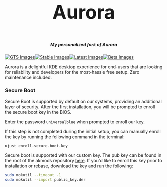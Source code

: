 <h3 align="center" style="font-size:60px;">Aurora</h3>
<h5 align="center">My personalized fork of Aurora</h5>

[![GTS Images](https://github.com/apoordev/bluefin/actions/workflows/build-image-gts.yml/badge.svg)](https://github.com/apoordev/bluefin/actions/workflows/build-image-gts.yml)[![Stable Images](https://github.com/apoordev/bluefin/actions/workflows/build-image-stable.yml/badge.svg)](https://github.com/apoordev/bluefin/actions/workflows/build-image-stable.yml)[![Latest Images](https://github.com/apoordev/bluefin/actions/workflows/build-image-latest.yml/badge.svg)](https://github.com/apoordev/bluefin/actions/workflows/build-image-latest.yml)[![Beta Images](https://github.com/apoordev/bluefin/actions/workflows/build-image-beta.yml/badge.svg)](https://github.com/apoordev/bluefin/actions/workflows/build-image-beta.yml)

Aurora is a delightful KDE desktop experience for end-users that are looking for reliability and developers for the most-hassle free setup. Zero maintenance included.

### Secure Boot

Secure Boot is supported by default on our systems, providing an additional layer of security. After the first installation, you will be prompted to enroll the secure boot key in the BIOS.

Enter the password `universalblue`
when prompted to enroll our key.

If this step is not completed during the initial setup, you can manually enroll the key by running the following command in the terminal:

`
ujust enroll-secure-boot-key
`

Secure boot is supported with our custom key. The pub key can be found in the root of the akmods repository [here](https://github.com/ublue-os/akmods/raw/main/certs/public_key.der).
If you'd like to enroll this key prior to installation or rebase, download the key and run the following:

```bash
sudo mokutil --timeout -1
sudo mokutil --import public_key.der
```
